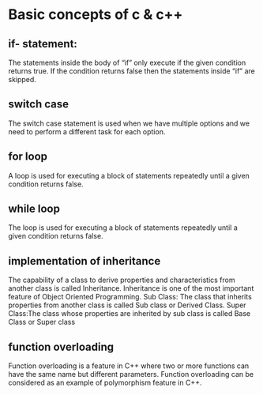 # Basic concepts of c & c++
## if- statement:
The statements inside the body of “if” only execute if the given condition returns true. If the condition returns false then the statements inside “if” are skipped.
## switch case
The switch case statement is used when we have multiple options and we need to perform a different task for each option.
## for loop
A loop is used for executing a block of statements repeatedly until a given condition returns false.
## while loop
The loop is used for executing a block of statements repeatedly until a given condition returns false. 
## implementation of inheritance 
The capability of a class to derive properties and characteristics from another class is called Inheritance. Inheritance is one of the most important feature of Object Oriented Programming.
Sub Class: The class that inherits properties from another class is called Sub class or Derived Class.
Super Class:The class whose properties are inherited by sub class is called Base Class or Super class
## function overloading
Function overloading is a feature in C++ where two or more functions can have the same name but different parameters.
Function overloading can be considered as an example of polymorphism feature in C++.


